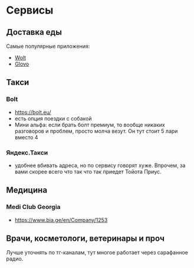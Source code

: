 # Сервисы

## Доставка еды
Самые популярные приложения:
 * [Wolt](https://wolt.com/en)
 * [Glovo](https://glovoapp.com/)
        
## Такси

### Bolt
* https://bolt.eu/
* есть опция поездки с собакой
* Мини альфа: если брать болт премиум, то вообще никаких разговоров и проблем, просто молча везут. Он тут стоит 5 лари вместо 4

### Яндекс.Такси 
 * удобнее вбивать адреса, но по сервису говорят хуже. Впрочем, за вами скорее всего что так что так приедет Тойота Приус. 

## Медицина

### Medi Club Georgia
* https://www.bia.ge/en/Company/1253

## Врачи, косметологи, ветеринары и проч 
Лучше уточнять по тг-каналам, тут многое работает через сарафанное радио.
